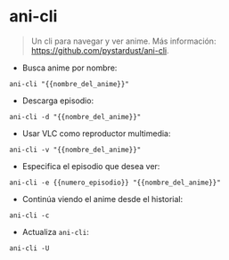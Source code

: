 # ani-cli

> Un cli para navegar y ver anime.
> Más información: <https://github.com/pystardust/ani-cli>.

- Busca anime por nombre:

`ani-cli "{{nombre_del_anime}}"`

- Descarga episodio:

`ani-cli -d "{{nombre_del_anime}}"`

- Usar VLC como reproductor multimedia:

`ani-cli -v "{{nombre_del_anime}}"`

- Especifica el episodio que desea ver:

`ani-cli -e {{numero_episodio}} "{{nombre_del_anime}}"`

- Continúa viendo el anime desde el historial:

`ani-cli -c`

- Actualiza `ani-cli`:

`ani-cli -U`
